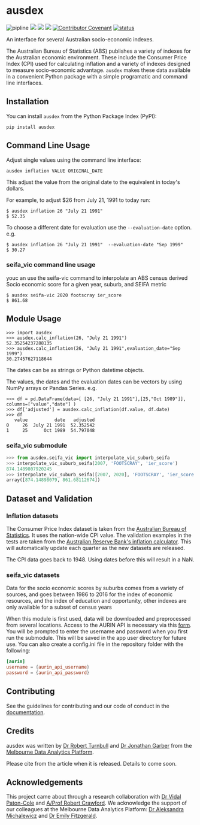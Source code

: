 # ausdex

![pipline](https://github.com/rbturnbull/ausdex/actions/workflows/coverage.yml/badge.svg)
[<img src="https://img.shields.io/endpoint?url=https://gist.githubusercontent.com/rbturnbull/49262550cc8b0fb671d46df58de213d4/raw/coverage-badge.json">](<https://rbturnbull.github.io/ausdex/coverage/>)
[<img src="https://github.com/rbturnbull/ausdex/actions/workflows/docs.yml/badge.svg">](<https://rbturnbull.github.io/ausdex/>)
[<img src="https://img.shields.io/badge/code%20style-black-000000.svg">](<https://github.com/psf/black>)
[![Contributor Covenant](https://img.shields.io/badge/Contributor%20Covenant-2.1-4baaaa.svg)](code_of_conduct.md)
[![status](https://joss.theoj.org/papers/817baa72d2b17b535af8f421a43404b0/status.svg)](https://joss.theoj.org/papers/817baa72d2b17b535af8f421a43404b0)

An interface for several Australian socio-economic indexes.

The Australian Bureau of Statistics (ABS) publishes a variety of indexes for the Australian
economic environment. These include the Consumer Price Index (CPI) used for calculating inflation
and a variety of indexes designed to measure socio-economic advantage. `ausdex` makes these data
available in a convenient Python package with a simple programatic and command line interfaces. 

## Installation

You can install `ausdex` from the Python Package Index (PyPI):

```
pip install ausdex
```

## Command Line Usage

Adjust single values using the command line interface:
```
ausdex inflation VALUE ORIGINAL_DATE
```
This adjust the value from the original date to the equivalent in today's dollars.

For example, to adjust $26 from July 21, 1991 to today run:
```
$ ausdex inflation 26 "July 21 1991" 
$ 52.35
```

To choose a different date for evaluation use the `--evaluation-date` option. e.g.
```
$ ausdex inflation 26 "July 21 1991"  --evaluation-date "Sep 1999"
$ 30.27
```

### seifa_vic command line usage
youc an use the seifa-vic command to interpolate an ABS census derived Socio economic score for a given year, suburb, and SEIFA metric
```
$ ausdex seifa-vic 2020 footscray ier_score
$ 861.68

```

## Module Usage

```
>>> import ausdex
>>> ausdex.calc_inflation(26, "July 21 1991")
52.35254237288135
>>> ausdex.calc_inflation(26, "July 21 1991",evaluation_date="Sep 1999")
30.27457627118644
```
The dates can be as strings or Python datetime objects.

The values, the dates and the evaluation dates can be vectors by using NumPy arrays or Pandas Series. e.g.
```
>>> df = pd.DataFrame(data=[ [26, "July 21 1991"],[25,"Oct 1989"]], columns=["value","date"] )
>>> df['adjusted'] = ausdex.calc_inflation(df.value, df.date)
>>> df
   value          date   adjusted
0     26  July 21 1991  52.352542
1     25      Oct 1989  54.797048
```
### seifa_vic submodule

```python
>>> from ausdex.seifa_vic import interpolate_vic_suburb_seifa
>>> interpolate_vic_suburb_seifa(2007, 'FOOTSCRAY', 'ier_score')
874.1489807920245
>>> interpolate_vic_suburb_seifa([2007, 2020], 'FOOTSCRAY', 'ier_score', fill_value='extrapolate')
array([874.14898079, 861.68112674])
```

## Dataset and Validation

### Inflation datasets
The Consumer Price Index dataset is taken from the [Australian Bureau of Statistics](https://www.abs.gov.au/statistics/economy/price-indexes-and-inflation/consumer-price-index-australia). It uses the nation-wide CPI value. The validation examples in the tests are taken from the [Australian Reserve Bank's inflation calculator](https://www.rba.gov.au/calculator/). This will automatically update each quarter as the new datasets are released.

The CPI data goes back to 1948. Using dates before this will result in a NaN.

### seifa_vic datasets
Data for the socio economic scores by suburbs comes from a variety of sources, and goes between 1986 to 2016 for the index of economic resources, and the index of education and opportunity, other indexes are only available for a subset of census years

When this module is first used, data will be downloaded and preprocessed from several locations. Access to the AURIN API is necessary via this [form](https://aurin.org.au/resources/aurin-apis/sign-up/). You will be prompted to enter the username and password when you first run the submodule. This will be saved in the app user directory for future use. You can also create a config.ini file in the repository folder with the following:

```toml
[aurin]
username = {aurin_api_username}
password = {aurin_api_password}
```

## Contributing

See the guidelines for contributing and our code of conduct in the [documentation](https://rbturnbull.github.io/ausdex/contributing.html).

## Credits

ausdex was written by [Dr Robert Turnbull](https://findanexpert.unimelb.edu.au/profile/877006-robert-turnbull) and [Dr Jonathan Garber](https://findanexpert.unimelb.edu.au/profile/787135-jonathan-garber) from the [Melbourne Data Analytics Platform](https://mdap.unimelb.edu.au/).

Please cite from the article when it is released. Details to come soon.

## Acknowledgements

This project came about through a research collaboration with [Dr Vidal Paton-Cole](https://findanexpert.unimelb.edu.au/profile/234417-vidal-paton-cole) and [A/Prof Robert Crawford](https://findanexpert.unimelb.edu.au/profile/174016-robert-crawford). We acknowledge the support of our colleagues at the Melbourne Data Analytics Platform: [Dr Aleksandra Michalewicz](https://findanexpert.unimelb.edu.au/profile/27349-aleks-michalewicz) and [Dr Emily Fitzgerald](https://findanexpert.unimelb.edu.au/profile/196181-emily-fitzgerald).
